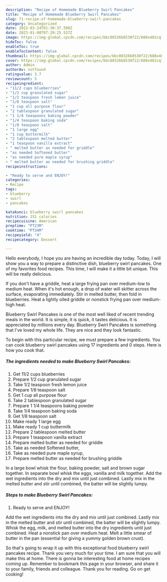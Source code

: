 ```yaml
---
description: "Recipe of Homemade Blueberry Swirl Pancakes"
title: "Recipe of Homemade Blueberry Swirl Pancakes"
slug: 71-recipe-of-homemade-blueberry-swirl-pancakes
category: Uncategorized
date: 2022-03-24T01:30:37.598Z
date: 2023-01-08T07:20:25.537Z
image: https://img-global.cpcdn.com/recipes/bbc80326b8530f22/680x482cq70/blueberry-swirl-pancakes-recipe-main-photo.jpg
hideToc: false
enableToc: true
enableTocContent: false
thumbnail: https://img-global.cpcdn.com/recipes/bbc80326b8530f22/680x482cq70/blueberry-swirl-pancakes-recipe-main-photo.jpg
cover: https://img-global.cpcdn.com/recipes/bbc80326b8530f22/680x482cq70/blueberry-swirl-pancakes-recipe-main-photo.jpg
author: Admin
authorAv: notfound
ratingvalue: 3.7
reviewcount: 5
recipeingredient:
- "11/2 cups blueberries"
- "1/2 cup granulated sugar"
- "1/2 teaspoon fresh lemon juice"
- "1/8 teaspoon salt"
- "1 cup all purpose flour"
- "2 tablespoon granulated sugar"
- "1 1/4 teaspoons baking powder"
- "1/4 teaspoon baking soda"
- "1/8 teaspoon salt"
- "1 large egg"
- "1 cup buttermilk"
- "2 tablespoon melted butter"
- "1 teaspoon vanilla extract"
- " melted butter as needed for griddle"
- "as needed Softened butter"
- "as needed pure maple syrup"
- " melted butter as needed for brushing griddle"
recipeinstructions:

- "Ready to serve and ENJOY!"
categories:
- Recipe
tags:
- blueberry
- swirl
- pancakes

katakunci: blueberry swirl pancakes 
nutrition: 251 calories
recipecuisine: American
preptime: "PT23M"
cooktime: "PT34M"
recipeyield: "4"
recipecategory: Dessert

---
```



Hello everybody, I hope you are having an incredible day today. Today, I will show you a way to prepare a distinctive dish, blueberry swirl pancakes. One of my favorites food recipes. This time, I will make it a little bit unique. This will be really delicious.

If you don&#39;t have a griddle, heat a large frying pan over medium-low to medium heat. When it&#39;s hot enough, a drop of water will skitter across the surface, evaporating immediately. Stir in melted butter, then fold in blueberries. Heat a lightly oiled griddle or nonstick frying pan over medium-high heat.

Blueberry Swirl Pancakes is one of the most well liked of recent trending meals in the world. It is simple, it is quick, it tastes delicious. It is appreciated by millions every day. Blueberry Swirl Pancakes is something that I've loved my whole life. They are nice and they look fantastic.


To begin with this particular recipe, we must prepare a few ingredients. You can cook blueberry swirl pancakes using 17 ingredients and 0 steps. Here is how you cook that.

<!--inarticleads1-->

##### The ingredients needed to make Blueberry Swirl Pancakes:

1. Get 11/2 cups blueberries
1. Prepare 1/2 cup granulated sugar
1. Take 1/2 teaspoon fresh lemon juice
1. Prepare 1/8 teaspoon salt
1. Get 1 cup all purpose flour
1. Take 2 tablespoon granulated sugar
1. Prepare 1 1/4 teaspoons baking powder
1. Take 1/4 teaspoon baking soda
1. Get 1/8 teaspoon salt
1. Make ready 1 large egg
1. Make ready 1 cup buttermilk
1. Prepare 2 tablespoon melted butter
1. Prepare 1 teaspoon vanilla extract
1. Prepare  melted butter as needed for griddle
1. Take as needed Softened butter,
1. Take as needed pure maple syrup,
1. Prepare  melted butter as needed for brushing griddle


In a large bowl whisk the flour, baking powder, salt and brown sugar together. In separate bowl whisk the eggs, vanilla and milk together. Add the wet ingredients into the dry and mix until just combined. Lastly mix in the melted butter and stir until combined, the batter will be slightly lumpy. 

<!--inarticleads2-->

##### Steps to make Blueberry Swirl Pancakes:


1. Ready to serve and ENJOY!

Add the wet ingredients into the dry and mix until just combined. Lastly mix in the melted butter and stir until combined, the batter will be slightly lumpy. Whisk the egg, milk, and melted butter into the dry ingredients until just combined. Heat a nonstick pan over medium heat. Melt a little smear of butter in the pan (essential for giving a yummy golden brown crust). 

So that's going to wrap it up with this exceptional food blueberry swirl pancakes recipe. Thank you very much for your time. I am sure that you will make this at home. There is gonna be interesting food at home recipes coming up. Remember to bookmark this page in your browser, and share it to your family, friends and colleague. Thank you for reading. Go on get cooking!
